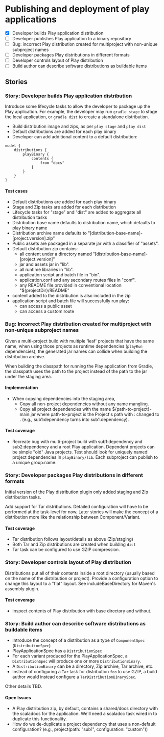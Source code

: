 # Publishing and deployment of play applications

- [x] Developer builds Play application distribution
- [ ] Developer publishes Play application to a binary repository
- [ ] Bug: incorrect Play distribution created for multiproject with non-unique subproject names
- [ ] Developer packages Play distributions in different formats
- [ ] Developer controls layout of Play distribution
- [ ] Build author can describe software distributions as buildable items

## Stories

### Story: Developer builds Play application distribution

Introduce some lifecycle tasks to allow the developer to package up the Play application. For example, the developer may run `gradle stage` to stage the local application, or `gradle dist` to create a standalone distribution.

- Build distribution image and zips, as per `play stage` and `play dist`
- Default distributions are added for each play binary
- Developer can add additional content to a default distribution:
```
model {
    distributions {
        playBinary {
            contents {
                from "docs"
            }
        }
    }
}
```


#### Test cases
- Default distributions are added for each play binary
- Stage and Zip tasks are added for each distribution
- Lifecycle tasks for "stage" and "dist" are added to aggregate all distribution tasks
- Distribution base name defaults to distribution name, which defaults to play binary name
- Distribution archive name defaults to "[distribution-base-name]-[project.version].zip"
- Public assets are packaged in a separate jar with a classifier of "assets".
- Default distribution zip contains:
    - all content under a directory named "[distribution-base-name]-[project.version]"
    - jar and assets jar in "lib".
    - all runtime libraries in "lib".
    - application script and batch file in "bin".
    - application.conf and any secondary routes files in "conf".
    - any README file provided in conventional location "${projectDir}/README"
- content added to the distribution is also included in the zip
- application script and batch file will successfully run play:
    - can access a public asset
    - can access a custom route

### Bug: Incorrect Play distribution created for multiproject with non-unique subproject names

Given a multi-project build with multiple 'leaf' projects that have the same name, when using those projects as runtime dependencies (`playRun` dependencies), the generated jar names can collide when building the distribution archive.

When building the classpath for running the Play application from Gradle, the classpath uses the path to the project instead of the path to the jar under the staging area. 

#### Implementation

- When copying dependencies into the staging area, 
    - Copy all non-project dependencies without any name mangling.
    - Copy all project dependencies with the name ${path-to-project}-main.jar where path-to-project is the Project's path with : changed to . (e.g., sub1:dependency turns into sub1.dependency).

#### Test coverage
- Recreate bug with multi-project build with sub1:dependency and sub2:dependency and a root Play application.  Dependent projects can be simple "old" Java projects.  Test should look for uniquely named project dependencies in `playBinary/lib`. Each subproject can publish to a unique group:name. 

### Story: Developer packages Play distributions in different formats

Initial version of the Play distribution plugin only added staging and Zip distribution tasks. 

Add support for Tar distributions. Detailed configuration will have to be performed at the task-level for now. Later stories will make the concept of a distribution more like the relationship between Component/Variant. 

#### Test coverage
- Tar distribution follows layout/details as above (Zip/staging)
- Both Tar and Zip distributions are created when building `dist`
- Tar task can be configured to use GZIP compression.

### Story: Developer controls layout of Play distribution

Distributions put all of their contents inside a root directory (usually based on the name of the distribution or project). Provide a configuration option to change this layout to a "flat" layout.  See includeBaseDirectory for Maven's assembly plugin.

#### Test coverage
- Inspect contents of Play distribution with base directory and without.

### Story: Build author can describe software distributions as buildable items

- Introduce the concept of a distribution as a type of `ComponentSpec` (`DistributionSpec`)
- PlayApplicationSpec has a `DistributionSpec`
- For each variant produced for the PlayApplicationSpec, a `DistributionSpec` will produce one or more `DistributionBinary`.
- A `DistributionBinary` can be a directory, Zip archive, Tar archive, etc.
- Instead of configuring a `Tar` task for distribution `foo` to use GZIP, a build author would instead configure a `TarDistributionBinarySpec`.

Other details TBD. 

#### Open Issues
- A Play distribution zip, by default, contains a shared/docs directory with the scaladocs for the application.  We'll need
a scaladoc task wired in to duplicate this functionality.
- How do we de-duplicate a project dependency that uses a non-default configuration? (e.g., project(path: "sub1", configuration: "custom"))
